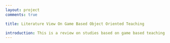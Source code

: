```yaml
---
layout: project
comments: true

title: Literature View On Game Based Object Oriented Teaching

introduction: This is a review on studies based on game based teaching strategies for object oriented teaching.
---
```


